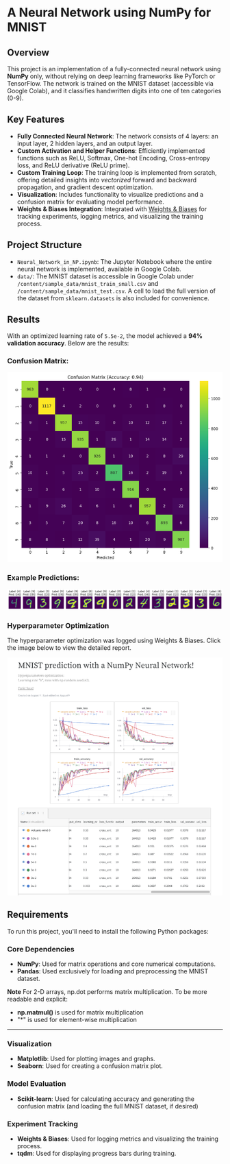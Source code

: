 # A Neural Network using NumPy for MNIST






## Overview

This project is an implementation of a fully-connected neural network using **NumPy** only, without relying on deep learning frameworks like PyTorch or TensorFlow. The network is trained on the MNIST dataset (accessible via Google Colab), and it classifies handwritten digits into one of ten categories (0-9).




## Key Features

- **Fully Connected Neural Network**: The network consists of 4 layers: an input layer, 2 hidden layers, and an output layer.
- **Custom Activation and Helper Functions**: Efficiently implemented functions such as ReLU, Softmax, One-hot Encoding, Cross-entropy loss, and ReLU derivative (ReLU prime).
- **Custom Training Loop**: The training loop is implemented from scratch, offering detailed insights into *vectorized* forward and backward propagation, and gradient descent optimization.
- **Visualization**: Includes functionality to visualize predictions and a confusion matrix for evaluating model performance.
- **Weights & Biases Integration**: Integrated with [Weights & Biases](https://wandb.ai/) for tracking experiments, logging metrics, and visualizing the training process.




## Project Structure

- `Neural_Network_in_NP.ipynb`: The Jupyter Notebook where the entire neural network is implemented, available in Google Colab.
- `data/`: The MNIST dataset is accessible in Google Colab under `/content/sample_data/mnist_train_small.csv` and `/content/sample_data/mnist_test.csv`. A cell to load the full version of the dataset from `sklearn.datasets` is also included for convenience.




## Results

With an optimized learning rate of `5.5e-2`, the model achieved a **94% validation accuracy**. Below are the results:

### Confusion Matrix:
![Confusion Matrix](confusion_matrix_MNIST.png)

### Example Predictions:
![Sample Predictions](digits&predictions.png)

### Hyperparameter Optimization

The hyperparameter optimization was logged using Weights & Biases. Click the image below to view the detailed report.

[![W&B_Report](W&B_Report.png)](https://wandb.ai/gfs3-university-of-illinois-urbana-champaign/mnist-neural-network/reports/MNIST-prediction-with-a-NumPy-Neural-Network---Vmlldzo4OTc1MDA4)




## Requirements

To run this project, you'll need to install the following Python packages:

### Core Dependencies
- **NumPy**: Used for matrix operations and core numerical computations.
- **Pandas**: Used exclusively for loading and preprocessing the MNIST dataset.

**Note**
For 2-D arrays, np.dot performs matrix multiplication. To be more readable and explicit:
- **np.matmul()** is used for matrix multiplication
- "*" is used for element-wise multiplication

---

### Visualization
- **Matplotlib**: Used for plotting images and graphs.
- **Seaborn**: Used for creating a confusion matrix plot.

### Model Evaluation
- **Scikit-learn**: Used for calculating accuracy and generating the confusion matrix (and loading the full MNIST dataset, if desired)

### Experiment Tracking
- **Weights & Biases**: Used for logging metrics and visualizing the training process.
- **tqdm**: Used for displaying progress bars during training.



